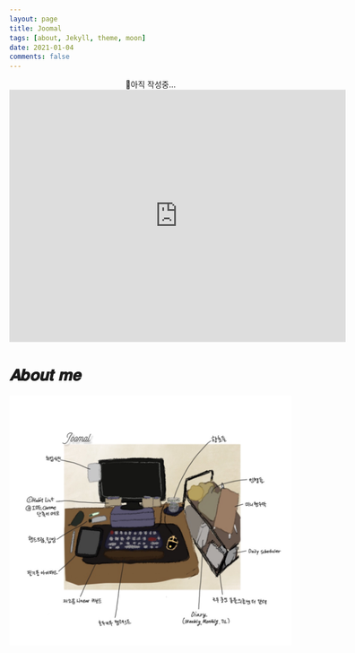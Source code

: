 ```yaml
---
layout: page
title: Joomal
tags: [about, Jekyll, theme, moon]
date: 2021-01-04
comments: false
---
```


<center>🙌아직 작성중...</center>

<iframe width="600" height="450" src="https://joomal.github.io/AboutMeCMD/index.html" frameborder="0"> <p> 브라우저가 iframe 요소를 지원하지 않습니다. </p></iframe>

# 𝑨𝒃𝒐𝒖𝒕 𝒎𝒆
<img src="../assets/img/deskSet.png">

<!--
## 𝙏𝙞𝙢𝙚𝙡𝙞𝙣𝙚
0. 철학 주전공생으로, 2017년도 [김영건 교수님](https://blog.naver.com/sellars)의 분석철학을 시작으로 논리학에 빠졌습니다. 얼마 지나지 않아, 무려 논리기호를 기반으로 이루어진 학문이 있다는 소문을 들었는데요. 그렇게 컴퓨터공학을 복수전공했습니다.
1. input ~ output의 작동 방식이 명확하고 섬세하게 로직을 뜯어볼 수 있는 개발 일이 취향에 맞아, 개발자라는 직업을 선택하게 되었습니다. 그중 로직의 사용 빈도가 잦다는 백엔드 개발자를 선택하게 되었습니다.
2. 그 중 로직의 사용 빈도가 잦다는 백엔드 개발자를 선택하게 되었습니다.
-->
